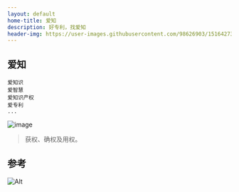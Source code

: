 ```yaml
---
layout: default
home-title: 爱知
description: 好专利，找爱知
header-img: https://user-images.githubusercontent.com/98626903/151642737-03db2c8d-bbde-42ee-9533-40579c33bff4.png
---
```


## 爱知

```
爱知识
爱智慧
爱知识产权
爱专利
...
```

![image](https://user-images.githubusercontent.com/98626903/151642332-7c4a9f2f-2602-4e90-9787-1f98bbbb82e9.png)
> 获权、确权及用权。


## 参考

![Alt](https://repobeats.axiom.co/api/embed/bd6ad7da14e6436d85c6a6e301e911dc75e0f0d6.svg "Repobeats analytics image")
